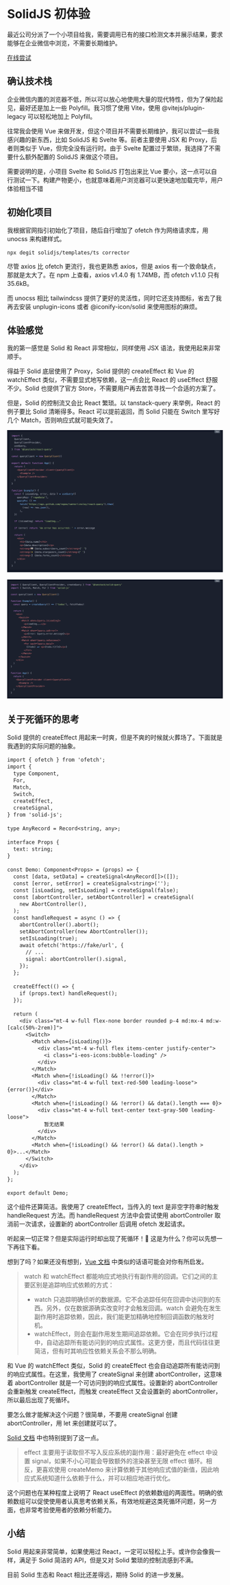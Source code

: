 # SolidJS 初体验

最近公司分派了一个小项目给我，需要调用已有的接口检测文本并展示结果，要求能够在企业微信中浏览，不需要长期维护。

[在线尝试](https://tool.lijiaoyun.cn/corrector/)

## 确认技术栈

企业微信内置的浏览器不低，所以可以放心地使用大量的现代特性，但为了保险起见，最好还是加上一些 Polyfill。我习惯了使用 Vite，使用 @vitejs/plugin-legacy 可以轻松地加上 Polyfill。

往常我会使用 Vue 来做开发，但这个项目并不需要长期维护，我可以尝试一些我感兴趣的新东西，比如 SolidJS 和 Svelte 等。前者主要使用 JSX 和 Proxy，后者则类似于 Vue，但完全没有运行时。由于 Svelte 配置过于繁琐，我选择了不需要什么额外配置的 SolidJS 来做这个项目。

需要说明的是，小项目 Svelte 和 SolidJS 打包出来比 Vue 要小，这一点可以自行测试一下。构建产物更小，也就意味着用户浏览器可以更快速地加载完毕，用户体验相当不错

## 初始化项目

我根据官网指引初始化了项目，随后自行增加了 ofetch 作为网络请求库，用 unocss 来构建样式。

```shell
npx degit solidjs/templates/ts corrector
```

尽管 axios 比 ofetch 更流行，我也更熟悉 axios，但是 axios 有一个致命缺点，那就是太大了。在 npm 上查看，axios v1.4.0 有 1.74MB，而 ofetch v1.1.0 只有 35.6kB。

而 unocss 相比 tailwindcss 提供了更好的灵活性，同时它还支持图标，省去了我再去安装 unplugin-icons 或者 @iconify-icon/solid 来使用图标的麻烦。

## 体验感觉

我的第一感觉是 Solid 和 React 非常相似，同样使用 JSX 语法，我使用起来非常顺手。

得益于 Solid 底层使用了 Proxy，Solid 提供的 createEffect 和 Vue 的 watchEffect 类似，不需要显式地写依赖，这一点会比 React 的 useEffect 舒服不少。Solid 也提供了官方 Store，不需要用户再去苦苦寻找一个合适的方案了。

但是，Solid 的控制流又会比 React 繁琐。以 tanstack-query 来举例，React 的例子要比 Solid 清晰得多。React 可以提前返回，而 Solid 只能在 Switch 里写好几个 Match，否则响应式就可能失效了。

![react-query](@tanstack:react-query.png)

![solid-query](@tanstack:solid-query.png)

## 关于死循环的思考

Solid 提供的 createEffect 用起来一时爽，但是不爽的时候就火葬场了。下面就是我遇到的实际问题的抽象。

```tsx
import { ofetch } from 'ofetch';
import {
  type Component,
  For,
  Match,
  Switch,
  createEffect,
  createSignal,
} from 'solid-js';

type AnyRecord = Record<string, any>;

interface Props {
  text: string;
}

const Demo: Component<Props> = (props) => {
  const [data, setData] = createSignal<AnyRecord[]>([]);
  const [error, setError] = createSignal<string>('');
  const [isLoading, setIsLoading] = createSignal(false);
  const [abortController, setAbortController] = createSignal(
    new AbortController(),
  );
  const handleRequest = async () => {
    abortController().abort();
    setAbortController(new AbortController());
    setIsLoading(true);
    await ofetch('https://fake/url', {
      // ...
      signal: abortController().signal,
    });
  };

  createEffect(() => {
    if (props.text) handleRequest();
  });

  return (
    <div class="mt-4 w-full flex-none border rounded p-4 md:mx-4 md:w-[calc(50%-2rem)]">
      <Switch>
        <Match when={isLoading()}>
          <div class="mt-4 w-full flex items-center justify-center">
            <i class="i-eos-icons:bubble-loading" />
          </div>
        </Match>
        <Match when={!isLoading() && !!error()}>
          <div class="mt-4 w-full text-red-500 leading-loose">{error()}</div>
        </Match>
        <Match when={!isLoading() && !error() && data().length === 0}>
          <div class="mt-4 w-full text-center text-gray-500 leading-loose">
            暂无结果
          </div>
        </Match>
        <Match when={!isLoading() && !error() && data().length > 0}>...</Match>
      </Switch>
    </div>
  );
};

export default Demo;
```

这个组件还算简洁。我使用了 createEffect，当传入的 text 是非空字符串时触发 handleRequest 方法。而 handleRequest 方法中会尝试使用 abortController 取消前一次请求，设置新的 abortController 后调用 ofetch 发起请求。

听起来一切正常？但是实际运行时却出现了死循环！🤔️ 这是为什么？你可以先想一下再往下看。

想到了吗？如果还没有想到，[Vue 文档](https://cn.vuejs.org/guide/essentials/watchers.html#watcheffect) 中类似的话语可能会对你有所启发。

> watch 和 watchEffect 都能响应式地执行有副作用的回调。它们之间的主要区别是追踪响应式依赖的方式：
>
> - watch 只追踪明确侦听的数据源。它不会追踪任何在回调中访问到的东西。另外，仅在数据源确实改变时才会触发回调。watch 会避免在发生副作用时追踪依赖，因此，我们能更加精确地控制回调函数的触发时机。
> - watchEffect，则会在副作用发生期间追踪依赖。它会在同步执行过程中，自动追踪所有能访问到的响应式属性。这更方便，而且代码往往更简洁，但有时其响应性依赖关系会不那么明确。

和 Vue 的 watchEffect 类似，Solid 的 createEffect 也会自动追踪所有能访问到的响应式属性。在这里，我使用了 createSignal 来创建 abortController，这意味着 abortController 就是一个可访问到的响应式属性。设置新的 abortController 会重新触发 createEffect，而触发 createEffect 又会设置新的 abortController，所以最后出现了死循环。

要怎么做才能解决这个问题？很简单，不要用 createSignal 创建 abortController，用 let 来创建就可以了。

[Solid 文档](https://www.solidjs.com/docs/latest/api#createeffect) 中也特别提到了这一点。

> effect 主要用于读取但不写入反应系统的副作用：最好避免在 effect 中设置 signal，如果不小心可能会导致额外的渲染甚至无限 effect 循环。相反，更喜欢使用 createMemo 来计算依赖于其他响应式值的新值，因此响应式系统知道什么依赖于什么，并可以相应地进行优化。

这个问题也在某种程度上说明了 React useEffect 的依赖数组的两面性。明确的依赖数组可以促使使用者认真思考依赖关系，有效地规避这类死循环问题，另一方面，也非常考验使用者的依赖分析能力。

## 小结

Solid 用起来非常简单，如果使用过 React，一定可以轻松上手。或许你会像我一样，满足于 Solid 简洁的 API，但是又对 Solid 繁琐的控制流感到不满。

目前 Solid 生态和 React 相比还差得远，期待 Solid 的进一步发展。
